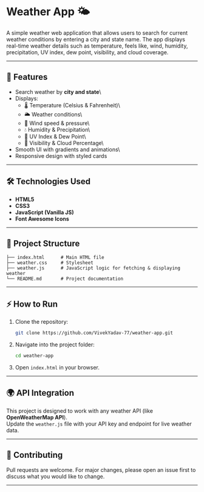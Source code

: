 # Weather App 🌤️

A simple weather web application that allows users to search for current
weather conditions by entering a city and state name. The app displays
real-time weather details such as temperature, feels like, wind,
humidity, precipitation, UV index, dew point, visibility, and cloud
coverage.

------------------------------------------------------------------------

## 🚀 Features

-   Search weather by **city and state**\
-   Displays:
    -   🌡️ Temperature (Celsius & Fahrenheit)\
    -   🌥️ Weather conditions\
    -   💨 Wind speed & pressure\
    -   💧 Humidity & Precipitation\
    -   🔆 UV Index & Dew Point\
    -   👀 Visibility & Cloud Percentage\
-   Smooth UI with gradients and animations\
-   Responsive design with styled cards

------------------------------------------------------------------------

## 🛠️ Technologies Used

-   **HTML5**
-   **CSS3**
-   **JavaScript (Vanilla JS)**
-   **Font Awesome Icons**

------------------------------------------------------------------------

## 📂 Project Structure

    ├── index.html      # Main HTML file
    ├── weather.css     # Stylesheet
    ├── weather.js      # JavaScript logic for fetching & displaying weather
    └── README.md       # Project documentation

------------------------------------------------------------------------

## ⚡ How to Run

1.  Clone the repository:

    ``` bash
    git clone https://github.com/VivekYadav-77/weather-app.git
    ```

2.  Navigate into the project folder:

    ``` bash
    cd weather-app
    ```

3.  Open `index.html` in your browser.

------------------------------------------------------------------------

## 🌍 API Integration

This project is designed to work with any weather API (like
**OpenWeatherMap API**).\
Update the `weather.js` file with your API key and endpoint for live
weather data.

------------------------------------------------------------------------

## 🤝 Contributing

Pull requests are welcome. For major changes, please open an issue first
to discuss what you would like to change.

------------------------------------------------------------------------